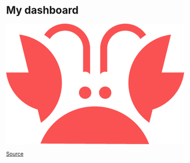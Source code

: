 # My dashboard
![](https://raw.githubusercontent.com/ajnart/homarr/dev/public/imgs/logo/logo.png)

[Source](https://homarr.dev/)
